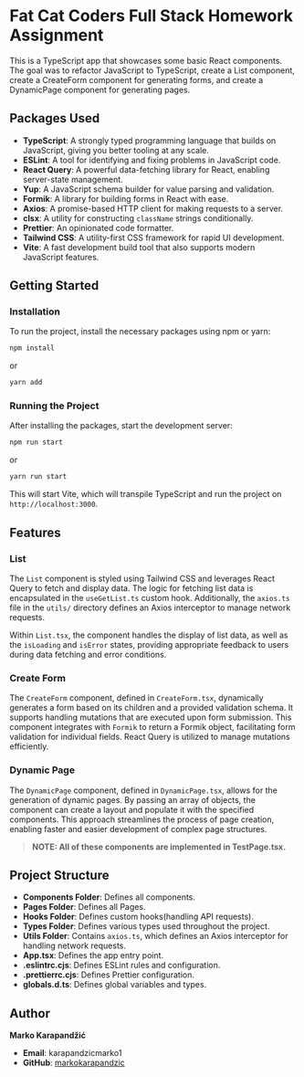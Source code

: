 # Fat Cat Coders Full Stack Homework Assignment

This is a TypeScript app that showcases some basic React components. The goal was to refactor JavaScript to TypeScript, create a List component, create a CreateForm component for generating forms, and create a DynamicPage component for generating pages.

## Packages Used

-   **TypeScript**: A strongly typed programming language that builds on JavaScript, giving you better tooling at any scale.
-   **ESLint**: A tool for identifying and fixing problems in JavaScript code.
-   **React Query**: A powerful data-fetching library for React, enabling server-state management.
-   **Yup**: A JavaScript schema builder for value parsing and validation.
-   **Formik**: A library for building forms in React with ease.
-   **Axios**: A promise-based HTTP client for making requests to a server.
-   **clsx**: A utility for constructing `className` strings conditionally.
-   **Prettier**: An opinionated code formatter.
-   **Tailwind CSS**: A utility-first CSS framework for rapid UI development.
-   **Vite**: A fast development build tool that also supports modern JavaScript features.

## Getting Started

### Installation

To run the project, install the necessary packages using npm or yarn:

```bash
npm install
```

or

```bash
yarn add
```

### Running the Project

After installing the packages, start the development server:

```bash
npm run start
```

or

```bash
yarn run start
```

This will start Vite, which will transpile TypeScript and run the project on `http://localhost:3000`.

## Features

### List

The `List` component is styled using Tailwind CSS and leverages React Query to fetch and display data. The logic for fetching list data is encapsulated in the `useGetList.ts` custom hook. Additionally, the `axios.ts` file in the `utils/` directory defines an Axios interceptor to manage network requests.

Within `List.tsx`, the component handles the display of list data, as well as the `isLoading` and `isError` states, providing appropriate feedback to users during data fetching and error conditions.

### Create Form

The `CreateForm` component, defined in `CreateForm.tsx`, dynamically generates a form based on its children and a provided validation schema. It supports handling mutations that are executed upon form submission. This component integrates with `Formik` to return a Formik object, facilitating form validation for individual fields. React Query is utilized to manage mutations efficiently.

### Dynamic Page

The `DynamicPage` component, defined in `DynamicPage.tsx`, allows for the generation of dynamic pages. By passing an array of objects, the component can create a layout and populate it with the specified components. This approach streamlines the process of page creation, enabling faster and easier development of complex page structures.

> **NOTE: All of these components are implemented in TestPage.tsx.**

## Project Structure

-   **Components Folder**: Defines all components.
-   **Pages Folder**: Defines all Pages.
-   **Hooks Folder**: Defines custom hooks(handling API requests).
-   **Types Folder**: Defines various types used throughout the project.
-   **Utils Folder**: Contains `axios.ts`, which defines an Axios interceptor for handling network requests.
-   **App.tsx**: Defines the app entry point.
-   **.eslintrc.cjs**: Defines ESLint rules and configuration.
-   **.prettierrc.cjs**: Defines Prettier configuration.
-   **globals.d.ts**: Defines global variables and types.

## Author

**Marko Karapandžić**

-   **Email**: karapandzicmarko1
-   **GitHub**: [markokarapandzic](https://github.com/markokarapandzic)
